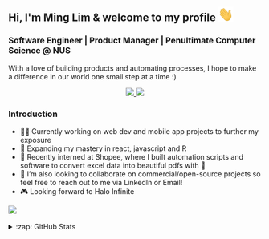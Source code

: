 <div align="left">
  <h2> 
    Hi, I'm Ming Lim & welcome to my profile <img src="https://raw.githubusercontent.com/ABSphreak/ABSphreak/master/gifs/Hi.gif" width="30px">
  </h2>
  <h3>
    Software Engineer | Product Manager | Penultimate Computer Science @ NUS
  </h3>
  <p>
    With a love of building products and automating processes, I hope to make a difference in our world one small step at a time :)
  </p>
  <p align="center">
    <!-- [<img align="left" alt="<my website>.com" src="https://raw.githubusercontent.com/iconic/open-iconic/master/svg/globe.svg" />][website] -->
    <a href = https://www.linkedin.com/in/minglim/>
      <img src="https://img.shields.io/badge/linkedin-%230077B5.svg?&style=for-the-badge&logo=linkedin&logoColor=white" />
    </a>
    <a href = mailto:minglim@comp.nus.edu.sg>
      <img src="https://img.shields.io/badge/Gmail-D14836?style=for-the-badge&logo=gmail&logoColor=white" />
    </a>
    <!-- [<img align="left" alt="Avalionnet | Medium" src="https://img.shields.io/badge/medium-%2312100E.svg?&style=for-the-badge&logo=medium&logoColor=white" />][medium] -->
  </p>
</div>

<!-- **Avalionnet/Avalionnet** is a ✨ _special_ ✨ repository because its `README.md` (this file) appears on your GitHub profile. -->
### Introduction
- 👨‍💻 Currently working on web dev and mobile app projects to further my exposure
- 🌱 Expanding my mastery in react, javascript and R
- 💼 Recently interned at Shopee, where I built automation scripts and software to convert excel data into beautiful pdfs with 🐍
- 👯 I’m also looking to collaborate on commercial/open-source projects so feel free to reach out to me via LinkedIn or Email!
- 🎮 Looking forward to Halo Infinite


![](https://komarev.com/ghpvc/?username=Avalionnet&color=green&style=flat&label=Github+Profile+Visitors)
<details>
  <summary>:zap: GitHub Stats</summary>
  <br>
  <img align="c" alt="Avalion's Github Stats" src=https://github-readme-stats.vercel.app/api?username=Avalionnet&show_icons=true&theme=vision-friendly-dark&custom_title=Github+Stats" />
</details>

